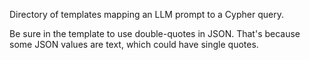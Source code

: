 Directory of templates mapping an LLM prompt to a Cypher query.

Be sure in the template to use double-quotes in JSON. That's because some JSON values are text, which could have single quotes.

